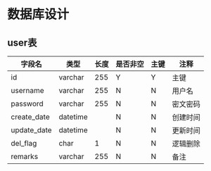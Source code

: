 # 数据库设计

## user表
| 字段名 | 类型    | 长度 | 是否非空 | 主键 | 注释 |
| ------ | ------- | ---- | -------- | ---- | ---- |
| id     | varchar | 255  | Y        | Y    | 主键 |
| username     |   varchar    |   255   |     N     |   N   |   用户名   |
|   password     |    varchar     |   255   |     N     |  N    |  密文密码    |
|    create_date    |    datetime     |      |     N     |  N    |  创建时间    |
|    update_date    |    datetime     |      |     N     |  N    |  更新时间    |
|   del_flag     |   char      |   1   |     N     |   N   |   逻辑删除   |
|   remarks     |   varchar      |   255   |     N     |   N   |   备注   |


